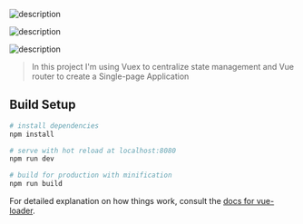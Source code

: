 ![description](https://i.gyazo.com/0df0399f24008098445611b764e70b4c.png "Home view")

![description](https://i.gyazo.com/3a8f16b3395603362e2edc9aac3b430b.gif "Buying items")

![description](https://i.gyazo.com/bc30c9a281daa1e4041c8ba1a4404100.gif "Buying items")

> In this project I'm using Vuex to centralize state management and Vue router to create a Single-page Application 

## Build Setup

``` bash
# install dependencies
npm install

# serve with hot reload at localhost:8080
npm run dev

# build for production with minification
npm run build
```

For detailed explanation on how things work, consult the [docs for vue-loader](http://vuejs.github.io/vue-loader).
